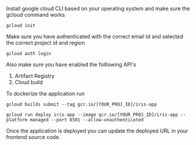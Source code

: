 Install google cloud CLI based on your operating system and make sure the gcloud command works 

```
gcloud init
```
Make sure you have authenticated with the correct email Id and selected the correct project id and region
```
gcloud auth login
```

Also make sure you have enabled the folllowing API's
1. Artifact Registry
2. Cloud build

To dockerize the application run

```
gcloud builds submit --tag gcr.io/[YOUR_PROJ_ID]/iris-app
```  

```
gcloud run deploy iris-app --image gcr.io/[YOUR_PROJ_ID]/iris-app --platform managed --port 8501 --allow-unauthenticated   
```

Once the application is deployed you can update the deployed URL in your frontend source code.

